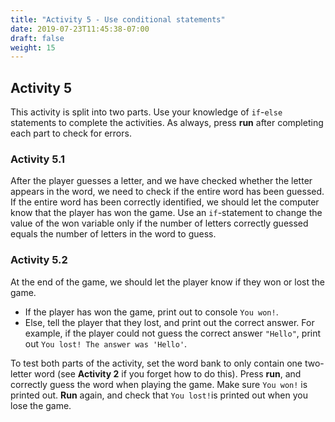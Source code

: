 ```yaml
---
title: "Activity 5 - Use conditional statements"
date: 2019-07-23T11:45:38-07:00
draft: false
weight: 15
---
```


## Activity 5

This activity is split into two parts. Use your knowledge of `if`-`else` statements to complete the activities. As always, press **run** after completing each part to check for errors.

### Activity 5.1

After the player guesses a letter, and we have checked whether the letter appears in the word, we need to check if the entire word has been guessed. If the entire word has been correctly identified, we should let the computer know that the player has won the game. Use an `if`-statement to change the value of the won variable only if the number of letters correctly guessed equals the number of letters in the word to guess.

### Activity 5.2

At the end of the game, we should let the player know if they won or lost the game.

- If the player has won the game, print out to console `You won!`.
- Else, tell the player that they lost, and print out the correct answer. For example, if the player could not guess the correct answer `"Hello"`, print out `You lost! The answer was 'Hello'`.

To test both parts of the activity, set the word bank to only contain one two-letter word (see **Activity 2** if you forget how to do this). Press **run**, and correctly guess the word when playing the game. Make sure `You won!` is printed out. **Run** again, and check that `You lost!`is printed out when you lose the game.
